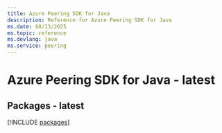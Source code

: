 ```yaml
---
title: Azure Peering SDK for Java
description: Reference for Azure Peering SDK for Java
ms.date: 08/13/2025
ms.topic: reference
ms.devlang: java
ms.service: peering
---
```

# Azure Peering SDK for Java - latest
## Packages - latest
[!INCLUDE [packages](peering-index.md)]